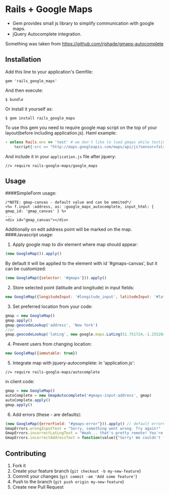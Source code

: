 # Rails + Google Maps

* Gem provides small js library to simplify communication with google maps.
* jQuery Autocomplete integration.

Something was taken from https://github.com/rjshade/gmaps-autocomplete

## Installation

Add this line to your application's Gemfile:

    gem 'rails_google_maps'

And then execute:

    $ bundle

Or install it yourself as:

    $ gem install rails_google_maps

To use this gem you need to require google map script on the top of your layout(before including application.js).
Haml example:
```ruby
- unless Rails.env == 'test' # we don't like to load gmaps while testing
    %script{:src => "http://maps.googleapis.com/maps/api/js?sensor=false", :type => "text/javascript"}
```

And include it in your ```application.js``` file after jquery:
```
//= require rails-google-maps/google_maps
```


## Usage
####SimpleForm usage:
```erb
/*NOTE: gmap-canvas - default value and can be ommited*/
<%= f.input :address, as: :google_maps_autocomplete, input_html: { gmap_id: 'gmap_canvas' } %> 
...
<div id="gmap_canvas"></div>
```
Additionally on edit address point will be marked on the map.
####Javascript usage:
1) Apply google map to div element where map should appear:
```js
(new GoogleMap()).apply()
```
By default it will be applied to the element with id '#gmaps-canvas', but it can be customized:
```js
(new GoogleMap({selector: '#gmaps'})).apply()
```

2) Store selected point (latitude and longitude) in input fields:
```js
new GoogleMap({longitudeInput: '#longitude_input', latitudeInput: '#latitude_input'})
```

3) Set preferred location from your code:
```js
gmap = new GoogleMap()
gmap.apply()
gmap.geocodeLookup('address', 'New York')
//or
gmap.geocodeLookup('latLng', new google.maps.LatLng(51.751724,-1.255284))
```

4) Prevent users from changing location:
```js
new GoogleMap({immutable: true})
```

5) Integrate map with jquery-autocomplete:
in 'application.js':
```
//= require rails-google-maps/autocomplete
```
in client code:
```js
gmap = new GoogleMap()
autoComplete = new GmapAutocomplete('#gmaps-input-address', gmap)
autoComplete.apply()
gmap.apply()
```
6) Add errors (these - are defaults):
```js
(new GoogleMap({errorField: "#gmaps-error"})).apply() // default errorField is "#gmaps-error"
GmapErrors.wrongInputText = "Sorry, something went wrong. Try again!"
GmapErrors.incorrectLatLngText = "Woah... that's pretty remote! You're going to have to manually enter a place name."
GmapErrors.incorrectAddressText = function(value){"Sorry! We couldn't find " + value + ". Try a different search term, or click the map."}
```

## Contributing

1. Fork it
2. Create your feature branch (`git checkout -b my-new-feature`)
3. Commit your changes (`git commit -am 'Add some feature'`)
4. Push to the branch (`git push origin my-new-feature`)
5. Create new Pull Request
